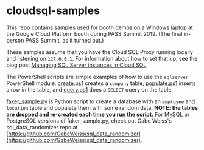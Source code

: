 # cloudsql-samples

This repo contains samples used for booth demos on a Windows laptop at the Google Cloud Platform booth during
PASS Summit 2019. (The final in-person PASS Summit, as it turned out.)

These samples assume that you have the Cloud SQL Proxy running locally and listening on ```127.0.0.1```.
For information about how to set that up, see the blog post [Managing SQL Server instances in Cloud SQL](https://medium.com/google-cloud/managing-sql-server-instances-in-cloud-sql-ecee1e48aa4e).

The PowerShell scripts are simple examples of how to use the ```sqlserver``` PowerShell module:
[create.ps1](https://github.com/dmahugh/cloudsql-samples/blob/master/1-create.ps1) creates a ```company``` table,
[populate.ps1](https://github.com/dmahugh/cloudsql-samples/blob/master/2-populate.ps1) inserts a row in the table, and
[query.ps1](https://github.com/dmahugh/cloudsql-samples/blob/master/3-query.ps1) does a ```SELECT``` query on the table.

[faker_sample.py](https://github.com/dmahugh/cloudsql-samples/blob/master/faker_sample.py) is Python script to create a database with an ```employee``` and ```location``` table
and populate them with some random data. **NOTE: the tables are dropped and re-created each time you
run the script.** For MySQL or PostgreSQL versions of faker_sample.py, check out Gabe Weiss's sql_data_randomizer repo
at [https://github.com/GabeWeiss/sql_data_randomizer](https://github.com/GabeWeiss/sql_data_randomizer).
